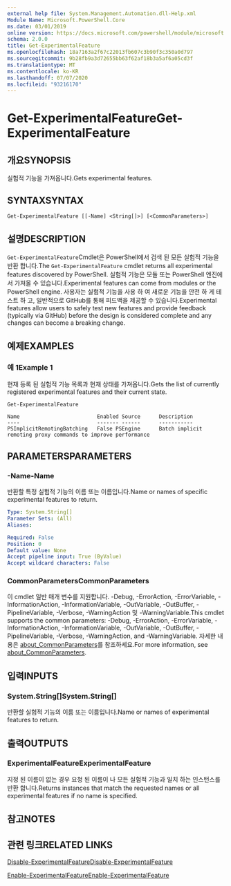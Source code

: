 ```yaml
---
external help file: System.Management.Automation.dll-Help.xml
Module Name: Microsoft.PowerShell.Core
ms.date: 03/01/2019
online version: https://docs.microsoft.com/powershell/module/microsoft.powershell.core/get-experimentalfeature?view=powershell-7&WT.mc_id=ps-gethelp
schema: 2.0.0
title: Get-ExperimentalFeature
ms.openlocfilehash: 18a7163a2f67c22013fb607c3b90f3c350a0d797
ms.sourcegitcommit: 9b28fb9a3d72655bb63f62af18b3a5af6a05cd3f
ms.translationtype: MT
ms.contentlocale: ko-KR
ms.lasthandoff: 07/07/2020
ms.locfileid: "93216170"
---
```

# <span data-ttu-id="5e7d4-102">Get-ExperimentalFeature</span><span class="sxs-lookup"><span data-stu-id="5e7d4-102">Get-ExperimentalFeature</span></span>

## <span data-ttu-id="5e7d4-103">개요</span><span class="sxs-lookup"><span data-stu-id="5e7d4-103">SYNOPSIS</span></span>
<span data-ttu-id="5e7d4-104">실험적 기능을 가져옵니다.</span><span class="sxs-lookup"><span data-stu-id="5e7d4-104">Gets experimental features.</span></span>

## <span data-ttu-id="5e7d4-105">SYNTAX</span><span class="sxs-lookup"><span data-stu-id="5e7d4-105">SYNTAX</span></span>

```
Get-ExperimentalFeature [[-Name] <String[]>] [<CommonParameters>]
```

## <span data-ttu-id="5e7d4-106">설명</span><span class="sxs-lookup"><span data-stu-id="5e7d4-106">DESCRIPTION</span></span>

<span data-ttu-id="5e7d4-107">`Get-ExperimentalFeature`Cmdlet은 PowerShell에서 검색 된 모든 실험적 기능을 반환 합니다.</span><span class="sxs-lookup"><span data-stu-id="5e7d4-107">The `Get-ExperimentalFeature` cmdlet returns all experimental features discovered by PowerShell.</span></span>
<span data-ttu-id="5e7d4-108">실험적 기능은 모듈 또는 PowerShell 엔진에서 가져올 수 있습니다.</span><span class="sxs-lookup"><span data-stu-id="5e7d4-108">Experimental features can come from modules or the PowerShell engine.</span></span> <span data-ttu-id="5e7d4-109">사용자는 실험적 기능을 사용 하 여 새로운 기능을 안전 하 게 테스트 하 고, 일반적으로 GitHub를 통해 피드백을 제공할 수 있습니다.</span><span class="sxs-lookup"><span data-stu-id="5e7d4-109">Experimental features allow users to safely test new features and provide feedback (typically via GitHub) before the design is considered complete and any changes can become a breaking change.</span></span>

## <span data-ttu-id="5e7d4-110">예제</span><span class="sxs-lookup"><span data-stu-id="5e7d4-110">EXAMPLES</span></span>

### <span data-ttu-id="5e7d4-111">예 1</span><span class="sxs-lookup"><span data-stu-id="5e7d4-111">Example 1</span></span>

<span data-ttu-id="5e7d4-112">현재 등록 된 실험적 기능 목록과 현재 상태를 가져옵니다.</span><span class="sxs-lookup"><span data-stu-id="5e7d4-112">Gets the list of currently registered experimental features and their current state.</span></span>

```powershell
Get-ExperimentalFeature
```

```Output
Name                         Enabled Source      Description
----                         ------- ------      -----------
PSImplicitRemotingBatching   False PSEngine      Batch implicit remoting proxy commands to improve performance
```

## <span data-ttu-id="5e7d4-113">PARAMETERS</span><span class="sxs-lookup"><span data-stu-id="5e7d4-113">PARAMETERS</span></span>

### <span data-ttu-id="5e7d4-114">-Name</span><span class="sxs-lookup"><span data-stu-id="5e7d4-114">-Name</span></span>

<span data-ttu-id="5e7d4-115">반환할 특정 실험적 기능의 이름 또는 이름입니다.</span><span class="sxs-lookup"><span data-stu-id="5e7d4-115">Name or names of specific experimental features to return.</span></span>

```yaml
Type: System.String[]
Parameter Sets: (All)
Aliases:

Required: False
Position: 0
Default value: None
Accept pipeline input: True (ByValue)
Accept wildcard characters: False
```

### <span data-ttu-id="5e7d4-116">CommonParameters</span><span class="sxs-lookup"><span data-stu-id="5e7d4-116">CommonParameters</span></span>

<span data-ttu-id="5e7d4-117">이 cmdlet 일반 매개 변수를 지원합니다. -Debug, -ErrorAction, -ErrorVariable, -InformationAction, -InformationVariable, -OutVariable, -OutBuffer, -PipelineVariable, -Verbose, -WarningAction 및 -WarningVariable.</span><span class="sxs-lookup"><span data-stu-id="5e7d4-117">This cmdlet supports the common parameters: -Debug, -ErrorAction, -ErrorVariable, -InformationAction, -InformationVariable, -OutVariable, -OutBuffer, -PipelineVariable, -Verbose, -WarningAction, and -WarningVariable.</span></span> <span data-ttu-id="5e7d4-118">자세한 내용은 [about_CommonParameters](https://go.microsoft.com/fwlink/?LinkID=113216)를 참조하세요.</span><span class="sxs-lookup"><span data-stu-id="5e7d4-118">For more information, see [about_CommonParameters](https://go.microsoft.com/fwlink/?LinkID=113216).</span></span>

## <span data-ttu-id="5e7d4-119">입력</span><span class="sxs-lookup"><span data-stu-id="5e7d4-119">INPUTS</span></span>

### <span data-ttu-id="5e7d4-120">System.String[]</span><span class="sxs-lookup"><span data-stu-id="5e7d4-120">System.String[]</span></span>

<span data-ttu-id="5e7d4-121">반환할 실험적 기능의 이름 또는 이름입니다.</span><span class="sxs-lookup"><span data-stu-id="5e7d4-121">Name or names of experimental features to return.</span></span>

## <span data-ttu-id="5e7d4-122">출력</span><span class="sxs-lookup"><span data-stu-id="5e7d4-122">OUTPUTS</span></span>

### <span data-ttu-id="5e7d4-123">ExperimentalFeature</span><span class="sxs-lookup"><span data-stu-id="5e7d4-123">ExperimentalFeature</span></span>

<span data-ttu-id="5e7d4-124">지정 된 이름이 없는 경우 요청 된 이름이 나 모든 실험적 기능과 일치 하는 인스턴스를 반환 합니다.</span><span class="sxs-lookup"><span data-stu-id="5e7d4-124">Returns instances that match the requested names or all experimental features if no name is specified.</span></span>

## <span data-ttu-id="5e7d4-125">참고</span><span class="sxs-lookup"><span data-stu-id="5e7d4-125">NOTES</span></span>

## <span data-ttu-id="5e7d4-126">관련 링크</span><span class="sxs-lookup"><span data-stu-id="5e7d4-126">RELATED LINKS</span></span>

[<span data-ttu-id="5e7d4-127">Disable-ExperimentalFeature</span><span class="sxs-lookup"><span data-stu-id="5e7d4-127">Disable-ExperimentalFeature</span></span>](Disable-ExperimentalFeature.md)

[<span data-ttu-id="5e7d4-128">Enable-ExperimentalFeature</span><span class="sxs-lookup"><span data-stu-id="5e7d4-128">Enable-ExperimentalFeature</span></span>](Enable-ExperimentalFeature.md)
